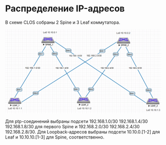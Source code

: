 
Распределение IP-адресов
============

В схеме CLOS собраны 2 Spine и 3 Leaf коммутатора.

![Схема](CLOS.png "CLOS-топология")

Для ptp-соединений выбраны подсети 192.168.1.0/30 192.168.1.4/30 192.168.1.8/30 для первого Spine и  192.168.2.0/30 192.168.2.4/30 192.168.2.8/30.
Для Loopback-адресов выбраны подсети 10.10.0.[1-2] для Leaf и 10.10.10.[1-3] для Spine, соответственно.
